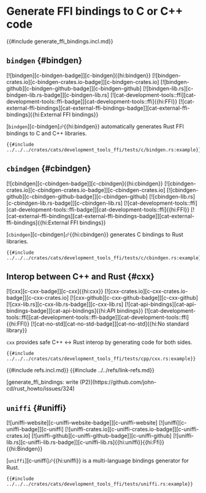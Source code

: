 # Generate FFI bindings to C or C++ code

{{#include generate_ffi_bindings.incl.md}}

## `bindgen` {#bindgen}

[![bindgen][c-bindgen-badge]][c-bindgen]{{hi:bindgen}}
[![bindgen-crates.io][c-bindgen-crates.io-badge]][c-bindgen-crates.io]
[![bindgen-github][c-bindgen-github-badge]][c-bindgen-github]
[![bindgen-lib.rs][c-bindgen-lib.rs-badge]][c-bindgen-lib.rs]
[![cat-development-tools::ffi][cat-development-tools::ffi-badge]][cat-development-tools::ffi]{{hi:FFI}}
[![cat-external-ffi-bindings][cat-external-ffi-bindings-badge]][cat-external-ffi-bindings]{{hi:External FFI bindings}}

[`bindgen`][c-bindgen]⮳{{hi:bindgen}} automatically generates Rust FFI bindings to C and C++ libraries.

```rust,editable
{{#include ../../../crates/cats/development_tools_ffi/tests/c/bindgen.rs:example}}
```

## `cbindgen` {#cbindgen}

[![cbindgen][c-cbindgen-badge]][c-cbindgen]{{hi:cbindgen}}
[![cbindgen-crates.io][c-cbindgen-crates.io-badge]][c-cbindgen-crates.io]
[![cbindgen-github][c-cbindgen-github-badge]][c-cbindgen-github]
[![cbindgen-lib.rs][c-cbindgen-lib.rs-badge]][c-cbindgen-lib.rs]
[![cat-development-tools::ffi][cat-development-tools::ffi-badge]][cat-development-tools::ffi]{{hi:FFI}}
[![cat-external-ffi-bindings][cat-external-ffi-bindings-badge]][cat-external-ffi-bindings]{{hi:External FFI bindings}}

[`cbindgen`][c-cbindgen]⮳{{hi:cbindgen}} generates C bindings to Rust libraries.

```rust,editable
{{#include ../../../crates/cats/development_tools_ffi/tests/c/cbindgen.rs:example}}
```

## Interop between C++ and Rust {#cxx}

[![cxx][c-cxx-badge]][c-cxx]{{hi:cxx}}
[![cxx-crates.io][c-cxx-crates.io-badge]][c-cxx-crates.io]
[![cxx-github][c-cxx-github-badge]][c-cxx-github]
[![cxx-lib.rs][c-cxx-lib.rs-badge]][c-cxx-lib.rs]
[![cat-api-bindings][cat-api-bindings-badge]][cat-api-bindings]{{hi:API bindings}}
[![cat-development-tools::ffi][cat-development-tools::ffi-badge]][cat-development-tools::ffi]{{hi:FFI}}
[![cat-no-std][cat-no-std-badge]][cat-no-std]{{hi:No standard library}}

`cxx` provides safe C++ <-> Rust interop by generating code for both sides.

```rust,editable
{{#include ../../../crates/cats/development_tools_ffi/tests/cpp/cxx.rs:example}}
```

{{#include refs.incl.md}}
{{#include ../../refs/link-refs.md}}

<div class="hidden">
[generate_ffi_bindings: write (P2)](https://github.com/john-cd/rust_howto/issues/324)

## `uniffi` {#uniffi}

[![uniffi-website][c-uniffi-website-badge]][c-uniffi-website] [![uniffi][c-uniffi-badge]][c-uniffi] [![uniffi-crates.io][c-uniffi-crates.io-badge]][c-uniffi-crates.io] [![uniffi-github][c-uniffi-github-badge]][c-uniffi-github] [![uniffi-lib.rs][c-uniffi-lib.rs-badge]][c-uniffi-lib.rs]{{hi:uniffi}}{{hi:Ffi}}{{hi:Bindgen}}

[`uniffi`][c-uniffi]⮳{{hi:uniffi}} is a multi-language bindings generator for Rust.

```rust,editable
{{#include ../../../crates/cats/development_tools_ffi/tests/uniffi.rs:example}}
```

</div>
